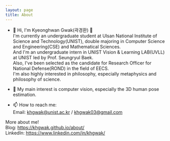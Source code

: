 ```yaml
---
layout: page
title: About
---
```


- 👋 Hi, I'm Kyeonghwan Gwak(곽경환) 🤗       
I'm currently an undergraduate student at Ulsan National Institute of Science and Technology(UNIST), double majoring in Computer Science and Engineering(CSE) and Mathematical Sciences.       
And I'm an undergraduate intern in UNIST Vision & Learning LAB(UVLL) at UNIST led by Prof. Seungryul Baek.       
Also, I've been selected as the candidate for Research Officer for National Defense(ROND) in the field of EECS.       
I'm also highly interested in philosophy, especially metaphysics and philosophy of science.       

- 👀 My main interest is computer vision, especially the 3D human pose estimation.

- 📫 How to reach me:       
Email: khgwak@unist.ac.kr / khgwak03@gmail.com

More about me!       
Blog: https://khgwak.github.io/about/  
LinkedIn: https://www.linkedin.com/in/khgwak/



<!---
khgwak/khgwak is a ✨ special ✨ repository because its `README.md` (this file) appears on your GitHub profile.
You can click the Preview link to take a look at your changes.
--->
